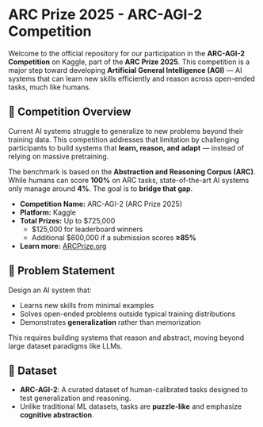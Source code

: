 
# ARC Prize 2025 - ARC-AGI-2 Competition

Welcome to the official repository for our participation in the **ARC-AGI-2 Competition** on Kaggle, part of the **ARC Prize 2025**. This competition is a major step toward developing **Artificial General Intelligence (AGI)** — AI systems that can learn new skills efficiently and reason across open-ended tasks, much like humans.

## 🌟 Competition Overview

Current AI systems struggle to generalize to new problems beyond their training data. This competition addresses that limitation by challenging participants to build systems that **learn, reason, and adapt** — instead of relying on massive pretraining.

The benchmark is based on the **Abstraction and Reasoning Corpus (ARC)**. While humans can score **100%** on ARC tasks, state-of-the-art AI systems only manage around **4%**. The goal is to **bridge that gap**.

- **Competition Name:** ARC-AGI-2 (ARC Prize 2025)
- **Platform:** Kaggle
- **Total Prizes:** Up to $725,000
  - $125,000 for leaderboard winners
  - Additional $600,000 if a submission scores **≥85%**
- **Learn more:** [ARCPrize.org](https://arcprize.org)

## 🧠 Problem Statement

Design an AI system that:
- Learns new skills from minimal examples
- Solves open-ended problems outside typical training distributions
- Demonstrates **generalization** rather than memorization

This requires building systems that reason and abstract, moving beyond large dataset paradigms like LLMs.

## 🧪 Dataset

- **ARC-AGI-2**: A curated dataset of human-calibrated tasks designed to test generalization and reasoning.
- Unlike traditional ML datasets, tasks are **puzzle-like** and emphasize **cognitive abstraction**.

